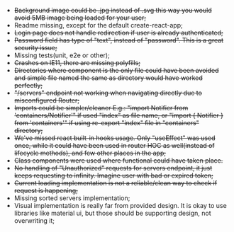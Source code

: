 - ~~Background image could be .jpg instead of .svg this way you would avoid 5MB image being loaded for your user;~~
- Readme missing, except for the default create-react-app;
- ~~Login page does not handle redirection if user is already authenticated;~~
- ~~Password field has type of "text", instead of "password". This is a great security issue;~~
- Missing tests(unit, e2e or other);
- ~~Crashes on IE11, there are missing polyfills;~~
- ~~Directories where component is the only file could have been avoided and simple file named the same as directory would have worked perfectly;~~
- ~~"/servers" endpoint not working when navigating directly due to misconfigured Router;~~
- ~~Imports could be simpler/cleaner E.g.: "import Notifier from 'containers/Notifier'" if used "index" as file name, or "import { Notifier } from 'containers'" if using re-export "index" file in "containers" directory;~~
- ~~We've missed react built-in hooks usage. Only "useEffect" was used once, while it could have been used in router HOC as well(instead of lifecycle methods), and few other places in the app;~~
- ~~Class components were used where functional could have taken place.~~
- ~~No handling of "Unauthorized" requests for servers endpoint, it just keeps requesting to infinity. Imagine user with bad or expired token;~~
- ~~Current loading implementation is not a reliable/clean way to check if request is happening;~~
- Missing sorted servers implementation;
- Visual implementation is really far from provided design. It is okay to use libraries like material ui, but those should be supporting design, not overwriting it;
